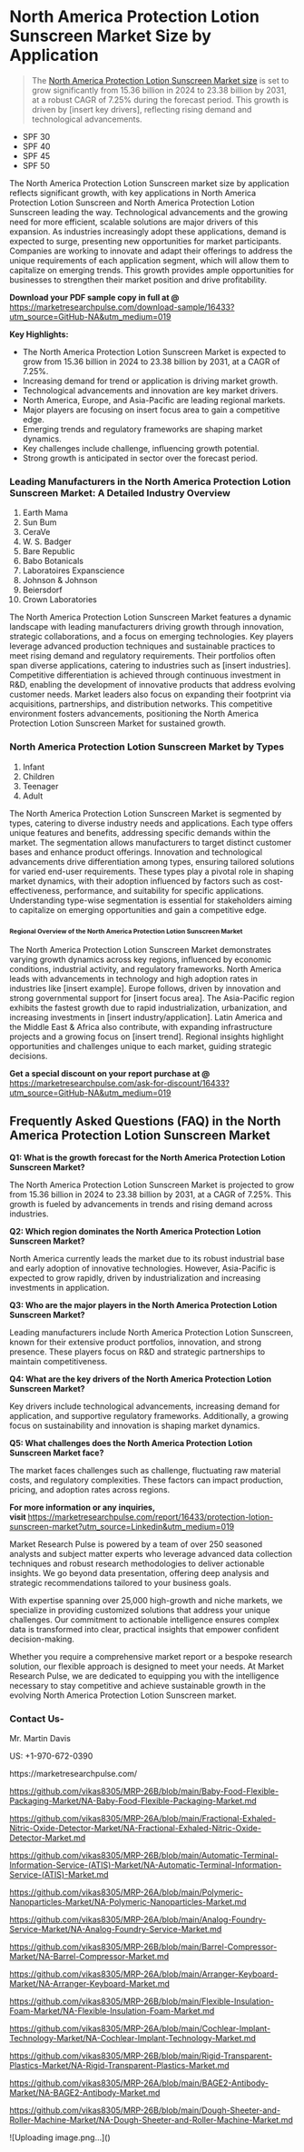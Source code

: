 
<h1>North America Protection Lotion Sunscreen Market&nbsp;Size by Application</h1><blockquote><p>The <a href="https://marketresearchpulse.com/download-sample/16433?utm_source=GitHub-NA&amp;utm_medium=019">North America Protection Lotion Sunscreen Market size</a> is set to grow significantly from 15.36 billion in 2024 to 23.38 billion by 2031, at a robust CAGR of 7.25% during the forecast period. This growth is driven by [insert key drivers], reflecting rising demand and technological advancements.</p></blockquote><ul><li>SPF 30<li> SPF 40<li> SPF 45<li> SPF 50</li></ul><p>The North America Protection Lotion Sunscreen market size by application reflects significant growth, with key applications in North America Protection Lotion Sunscreen and North America Protection Lotion Sunscreen leading the way. Technological advancements and the growing need for more efficient, scalable solutions are major drivers of this expansion. As industries increasingly adopt these applications, demand is expected to surge, presenting new opportunities for market participants. Companies are working to innovate and adapt their offerings to address the unique requirements of each application segment, which will allow them to capitalize on emerging trends. This growth provides ample opportunities for businesses to strengthen their market position and drive profitability.</p><p><strong>Download your PDF sample copy in full at @ </strong><a href="https://marketresearchpulse.com/download-sample/16433?utm_source=GitHub-NA&amp;utm_medium=019">https://marketresearchpulse.com/download-sample/16433?utm_source=GitHub-NA&amp;utm_medium=019</a></p><p><strong>Key Highlights: </strong></p><ul><li>The North America Protection Lotion Sunscreen Market is expected to grow from 15.36 billion in 2024 to 23.38 billion by 2031, at a CAGR of 7.25%.</li><li>Increasing demand for trend or application is driving market growth.</li><li>Technological advancements and innovation are key market drivers.</li><li>North America, Europe, and Asia-Pacific are leading regional markets.</li><li>Major players are focusing on insert focus area to gain a competitive edge.</li><li>Emerging trends and regulatory frameworks are shaping market dynamics.</li><li>Key challenges include challenge, influencing growth potential.</li><li>Strong growth is anticipated in sector over the forecast period.</li></ul><h3>Leading Manufacturers in the North America Protection Lotion Sunscreen Market: A Detailed Industry Overview</h3><ol><li>Earth Mama</li><li>Sun Bum</li><li>CeraVe</li><li>W. S. Badger</li><li>Bare Republic</li><li>Babo Botanicals</li><li>Laboratoires Expanscience</li><li>Johnson & Johnson</li><li>Beiersdorf</li><li>Crown Laboratories</li></ol><div class="flex max-w-full flex-col flex-grow"><div class="min-h-8 text-message flex w-full flex-col items-end gap-2 whitespace-normal break-words [.text-message+&amp;]:mt-5" dir="auto" data-message-author-role="assistant" data-message-id="fd8432e4-4910-450d-b182-61b7bfb0a01f" data-message-model-slug="gpt-4o"><div class="flex w-full flex-col gap-1 empty:hidden first:pt-[3px]"><div class="markdown prose w-full break-words dark:prose-invert light"><p>The North America Protection Lotion Sunscreen Market features a dynamic landscape with leading manufacturers driving growth through innovation, strategic collaborations, and a focus on emerging technologies. Key players leverage advanced production techniques and sustainable practices to meet rising demand and regulatory requirements. Their portfolios often span diverse applications, catering to industries such as [insert industries]. Competitive differentiation is achieved through continuous investment in R&amp;D, enabling the development of innovative products that address evolving customer needs. Market leaders also focus on expanding their footprint via acquisitions, partnerships, and distribution networks. This competitive environment fosters advancements, positioning the North America Protection Lotion Sunscreen Market for sustained growth.</p></div></div></div></div><h3>North America Protection Lotion Sunscreen Market by Types</h3><ol><li>Infant<li> Children<li> Teenager<li> Adult</li></ol><div class="flex max-w-full flex-col flex-grow"><div class="min-h-8 text-message flex w-full flex-col items-end gap-2 whitespace-normal break-words [.text-message+&amp;]:mt-5" dir="auto" data-message-author-role="assistant" data-message-id="084470be-0bb7-4664-bddf-5156b4f41249" data-message-model-slug="gpt-4o-mini"><div class="flex w-full flex-col gap-1 empty:hidden first:pt-[3px]"><div class="markdown prose w-full break-words dark:prose-invert light"><p>The North America Protection Lotion Sunscreen Market is segmented by types, catering to diverse industry needs and applications. Each type offers unique features and benefits, addressing specific demands within the market. The segmentation allows manufacturers to target distinct customer bases and enhance product offerings. Innovation and technological advancements drive differentiation among types, ensuring tailored solutions for varied end-user requirements. These types play a pivotal role in shaping market dynamics, with their adoption influenced by factors such as cost-effectiveness, performance, and suitability for specific applications. Understanding type-wise segmentation is essential for stakeholders aiming to capitalize on emerging opportunities and gain a competitive edge.</p></div></div></div></div><h3><span style="font-size: 11px;">Regional Overview of the North America Protection Lotion Sunscreen Market</span></h3><div class="flex max-w-full flex-col flex-grow"><div class="min-h-8 text-message flex w-full flex-col items-end gap-2 whitespace-normal break-words [.text-message+&amp;]:mt-5" dir="auto" data-message-author-role="assistant" data-message-id="e9038762-ce64-4e30-91c9-9bd413514231" data-message-model-slug="gpt-4o-mini"><div class="flex w-full flex-col gap-1 empty:hidden first:pt-[3px]"><div class="markdown prose w-full break-words dark:prose-invert light"><p>The North America Protection Lotion Sunscreen Market demonstrates varying growth dynamics across key regions, influenced by economic conditions, industrial activity, and regulatory frameworks. North America leads with advancements in technology and high adoption rates in industries like [insert example]. Europe follows, driven by innovation and strong governmental support for [insert focus area]. The Asia-Pacific region exhibits the fastest growth due to rapid industrialization, urbanization, and increasing investments in [insert industry/application]. Latin America and the Middle East &amp; Africa also contribute, with expanding infrastructure projects and a growing focus on [insert trend]. Regional insights highlight opportunities and challenges unique to each market, guiding strategic decisions.</p></div></div></div></div><p><strong>Get a special discount on your report purchase at @ </strong><a href="https://marketresearchpulse.com/ask-for-discount/16433?utm_source=GitHub-NA&amp;utm_medium=019">https://marketresearchpulse.com/ask-for-discount/16433?utm_source=GitHub-NA&amp;utm_medium=019</a></p><h2>Frequently Asked Questions (FAQ) in the North America Protection Lotion Sunscreen Market</h2><p><strong>Q1: What is the growth forecast for the North America Protection Lotion Sunscreen Market?</strong></p><p>The North America Protection Lotion Sunscreen Market is projected to grow from 15.36 billion in 2024 to 23.38 billion by 2031, at a CAGR of 7.25%. This growth is fueled by advancements in trends and rising demand across industries.</p><p><strong>Q2: Which region dominates the North America Protection Lotion Sunscreen Market?</strong></p><p>North America currently leads the market due to its robust industrial base and early adoption of innovative technologies. However, Asia-Pacific is expected to grow rapidly, driven by industrialization and increasing investments in application.</p><p><strong>Q3: Who are the major players in the North America Protection Lotion Sunscreen Market?</strong></p><p>Leading manufacturers include North America Protection Lotion Sunscreen, known for their extensive product portfolios, innovation, and strong presence. These players focus on R&amp;D and strategic partnerships to maintain competitiveness.</p><p><strong>Q4: What are the key drivers of the North America Protection Lotion Sunscreen Market?</strong></p><p>Key drivers include technological advancements, increasing demand for application, and supportive regulatory frameworks. Additionally, a growing focus on sustainability and innovation is shaping market dynamics.</p><p><strong>Q5: What challenges does the North America Protection Lotion Sunscreen Market face?</strong></p><p>The market faces challenges such as challenge, fluctuating raw material costs, and regulatory complexities. These factors can impact production, pricing, and adoption rates across regions.</p><p><strong>For more information or any inquiries, visit&nbsp;</strong><a href="https://marketresearchpulse.com/report/16433/protection-lotion-sunscreen-market?utm_source=Linkedin&utm_medium=019">https://marketresearchpulse.com/report/16433/protection-lotion-sunscreen-market?utm_source=Linkedin&utm_medium=019</a></p><p>Market Research Pulse is powered by a team of over 250 seasoned analysts and subject matter experts who leverage advanced data collection techniques and robust research methodologies to deliver actionable insights. We go beyond data presentation, offering deep analysis and strategic recommendations tailored to your business goals.</p><p>With expertise spanning over 25,000 high-growth and niche markets, we specialize in providing customized solutions that address your unique challenges. Our commitment to actionable intelligence ensures complex data is transformed into clear, practical insights that empower confident decision-making.</p><p>Whether you require a comprehensive market report or a bespoke research solution, our flexible approach is designed to meet your needs. At Market Research Pulse, we are dedicated to equipping you with the intelligence necessary to stay competitive and achieve sustainable growth in the evolving North America Protection Lotion Sunscreen market.</p><h3><strong>Contact Us-</strong></h3><p>Mr. Martin Davis</p><p>US: +1-970-672-0390</p><p>https://marketresearchpulse.com/</p><p><a href="https://github.com/vikas8305/MRP-26B/blob/main/Baby-Food-Flexible-Packaging-Market/NA-Baby-Food-Flexible-Packaging-Market.md">https://github.com/vikas8305/MRP-26B/blob/main/Baby-Food-Flexible-Packaging-Market/NA-Baby-Food-Flexible-Packaging-Market.md</a></p><p><a href="https://github.com/vikas8305/MRP-26A/blob/main/Fractional-Exhaled-Nitric-Oxide-Detector-Market/NA-Fractional-Exhaled-Nitric-Oxide-Detector-Market.md">https://github.com/vikas8305/MRP-26A/blob/main/Fractional-Exhaled-Nitric-Oxide-Detector-Market/NA-Fractional-Exhaled-Nitric-Oxide-Detector-Market.md</a></p><p><a href="https://github.com/vikas8305/MRP-26B/blob/main/Automatic-Terminal-Information-Service-(ATIS)-Market/NA-Automatic-Terminal-Information-Service-(ATIS)-Market.md">https://github.com/vikas8305/MRP-26B/blob/main/Automatic-Terminal-Information-Service-(ATIS)-Market/NA-Automatic-Terminal-Information-Service-(ATIS)-Market.md</a></p><p><a href="https://github.com/vikas8305/MRP-26A/blob/main/Polymeric-Nanoparticles-Market/NA-Polymeric-Nanoparticles-Market.md">https://github.com/vikas8305/MRP-26A/blob/main/Polymeric-Nanoparticles-Market/NA-Polymeric-Nanoparticles-Market.md</a></p><p><a href="https://github.com/vikas8305/MRP-26A/blob/main/Analog-Foundry-Service-Market/NA-Analog-Foundry-Service-Market.md">https://github.com/vikas8305/MRP-26A/blob/main/Analog-Foundry-Service-Market/NA-Analog-Foundry-Service-Market.md</a></p><p><a href="https://github.com/vikas8305/MRP-26B/blob/main/Barrel-Compressor-Market/NA-Barrel-Compressor-Market.md">https://github.com/vikas8305/MRP-26B/blob/main/Barrel-Compressor-Market/NA-Barrel-Compressor-Market.md</a></p><p><a href="https://github.com/vikas8305/MRP-26A/blob/main/Arranger-Keyboard-Market/NA-Arranger-Keyboard-Market.md">https://github.com/vikas8305/MRP-26A/blob/main/Arranger-Keyboard-Market/NA-Arranger-Keyboard-Market.md</a></p><p><a href="https://github.com/vikas8305/MRP-26B/blob/main/Flexible-Insulation-Foam-Market/NA-Flexible-Insulation-Foam-Market.md">https://github.com/vikas8305/MRP-26B/blob/main/Flexible-Insulation-Foam-Market/NA-Flexible-Insulation-Foam-Market.md</a></p><p><a href="https://github.com/vikas8305/MRP-26A/blob/main/Cochlear-Implant-Technology-Market/NA-Cochlear-Implant-Technology-Market.md">https://github.com/vikas8305/MRP-26A/blob/main/Cochlear-Implant-Technology-Market/NA-Cochlear-Implant-Technology-Market.md</a></p><p><a href="https://github.com/vikas8305/MRP-26B/blob/main/Rigid-Transparent-Plastics-Market/NA-Rigid-Transparent-Plastics-Market.md">https://github.com/vikas8305/MRP-26B/blob/main/Rigid-Transparent-Plastics-Market/NA-Rigid-Transparent-Plastics-Market.md</a></p><p><a href="https://github.com/vikas8305/MRP-26A/blob/main/BAGE2-Antibody-Market/NA-BAGE2-Antibody-Market.md">https://github.com/vikas8305/MRP-26A/blob/main/BAGE2-Antibody-Market/NA-BAGE2-Antibody-Market.md</a></p><p><a href="https://github.com/vikas8305/MRP-26B/blob/main/Dough-Sheeter-and-Roller-Machine-Market/NA-Dough-Sheeter-and-Roller-Machine-Market.md">https://github.com/vikas8305/MRP-26B/blob/main/Dough-Sheeter-and-Roller-Machine-Market/NA-Dough-Sheeter-and-Roller-Machine-Market.md</a></p>
![Uploading image.png…]()
